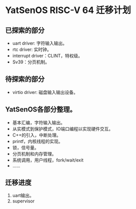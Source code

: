# YatSenOS RISC-V 64 迁移计划
## 已探索的部分
+ uart driver: 字符输入输出。
+ rtc driver: 实时钟。
+ interrupt driver：CLINT，特权级。
+ Sv39：分页机制。

## 待探索的部分
+ virtio driver: 磁盘输入输出设备。

## YatSenOS各部分整理。
+ 基本汇编，字符输入输出。
+ 从实模式到保护模式，IO端口编程以实现硬件交互。
+ C++的引入，中断处理。
+ printf，内核线程的实现。
+ 锁，信号量。
+ 分页机制和内存管理。
+ 系统调用，用户线程，fork/wait/exit
+ ......

## 迁移进度
1. uart输出。
2. supervisor